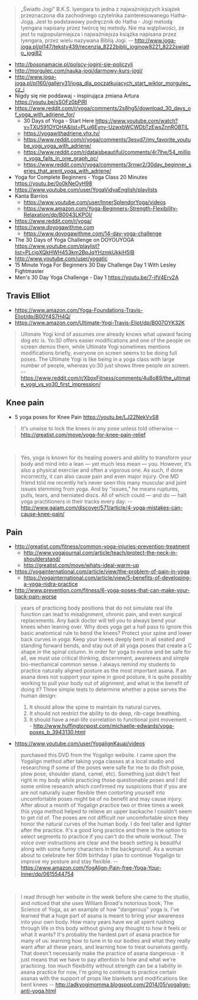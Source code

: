 > „Światło Jogi” B.K.S. Iyengara to jedna z najważniejszych książek przeznaczona dla zachodniego czytelnika zainteresowanego Hatha-Jogą.
Jest to podstawowy podręcznik do Hatha - Jogi metodą Iyengara napisany przez twórcę tej metody. Nie ma wątpliwości, że jest to najpopularniejsza i najważniejsza książka napisana przez Iyengara, przez wielu nazywana Biblią Jogi.
> -- http://www.joga-joga.pl/pl147/teksty439/recenzja_8222biblii_joginow8221_8222swiatlo_jogi82

- http://bosonamacie.pl/polscy-jogini-sie-policzyli
- http://morgulec.com/nauka-jogi/darmowy-kurs-jogi/
- http://www.joga-joga.pl/pl160/gallery31/joga_dla_poczatkujacych_start_wiktor_morgulec_cz_i
- Nigdy się nie poddawaj - inspirująca zmiana Artura https://youtu.be/sSOFz0bPiRI
- https://www.reddit.com/r/yoga/comments/2s8hg5/download_30_days_of_yoga_with_adriene_for/
  - 30 Days of Yoga - Start Here https://www.youtube.com/watch?v=TXU591OYOHA&list=PLui6Eyny-UzwxbWCWDbTzEwsZnnROBTIL
  - https://yogawithadriene.vhx.tv/
  - https://www.reddit.com/r/yoga/comments/3esvd7/my_favorite_youtube_yogi_yoga_with_adriene/
  - https://www.reddit.com/r/dataisbeautiful/comments/4r7lhe/54_million_yoga_fails_in_one_graph_oc/
  - https://www.reddit.com/r/yoga/comments/3rnwr2/30day_beginner_series_that_arent_yoga_with_adriene/
- Yoga for Complete Beginners - Yoga Class 20 Minutes https://youtu.be/0o0kNeOyH98
- https://www.youtube.com/user/YogaVidyaEnglish/playlists
- Kanta Barrios
  - https://www.youtube.com/user/InnerSplendorYoga/videos
  - https://www.amazon.com/Yoga-Beginners-Strength-Flexibility-Relaxation/dp/B0043LKPOI/
- https://www.reddit.com/r/yoga/
- https://www.doyogawithme.com
  - https://www.doyogawithme.com/14-day-yoga-challenge
- The 30 Days of Yoga Challenge on DOYOUYOGA https://www.youtube.com/playlist?list=PLcjgXQkHWH453km2BpJqYHzmkUkkjH5IB
- http://www.youtube.com/user/yogatic
- 15 Minute Yoga For Beginners 30 Day Challenge Day 1 With Lesley Fightmaster
- Men's 30 Day Yoga Challenge - Day 1 https://youtu.be/7-ifV4Erv2A

## Travis Elliot

- https://www.amazon.com/Yoga-Foundations-Travis-Eliot/dp/B00Y4S7H4Q/
- https://www.amazon.com/Ultimate-Yogi-Travis-Eliot/dp/B007OYK32K

> Ultimate Yogi kind of assumes one already knows what upward facing dog etc is. Yo:30 offers easier modifications and one of the people on screen demos them, while Ultimate Yogi sometimes mentions modifications briefly, everyone on screen seems to be doing full poses. The Ultimate Yogi is like being in a yoga class with large number of people, whereas yo:30 just shows three people on screen.
> -- https://www.reddit.com/r/XboxFitness/comments/4u8o89/the_ultimate_yogi_vs_yo30_first_impression/

## Knee pain

- 5 yoga poses for Knee Pain https://youtu.be/LJ22NekVvS8

> It's unwise to lock the knees in any pose unless told otherwise
> -- http://greatist.com/move/yoga-for-knee-pain-relief

<br>

> Yes, yoga is known for its healing powers and ability to transform your body and mind into a lean — yet much less mean — you.
> However, it’s also a physical exercise and often a vigorous one. As such, if done incorrectly, it can also cause pain and even major injury. One MD friend told me recently he’s never seen this many muscular and joint issues stemming from yoga. And by “issues,” he means ruptures, pulls, tears, and herniated discs. All of which could — and do — halt yoga practitioners in their tracks every day.
> -- http://www.gaiam.com/discover/571/article/4-yoga-mistakes-can-cause-knee-pain/

## Pain

- http://greatist.com/fitness/common-yoga-injuries-prevention-treatment
  - http://www.yogajournal.com/article/teach/protect-the-neck-in-shoulderstand/
  - http://greatist.com/move/whats-ideal-warm-up
- https://yogainternational.com/article/view/the-problem-of-pain-in-yoga
  - https://yogainternational.com/article/view/5-benefits-of-developing-a-yoga-nidra-practice
- http://www.prevention.com/fitness/6-yoga-poses-that-can-make-your-back-pain-worse

> years of practicing body positions that do not simulate real life function can lead to misalignment, chronic pain, and even surgical replacements.
> Any back doctor will tell you to always bend your knees when leaning over. Why does yoga get a hall pass to ignore this basic anatomical rule to bend the knees?
> Protect your spine and lower back curves in yoga: Keep your knees deeply bent in all seated and standing forward bends, and stay out of all yoga poses that create a C shape in the spinal column.
> In order for yoga to evolve and be safe for all, we must use critical thinking, discernment, awareness and simple bio-mechanical common sense.
> I always remind my students to practice naturally aligned posture as the most important asana. If an asana does not support your spine in good posture, it is quite possibly working to pull your body out of alignment, and what is the benefit of doing it?
> Three simple tests to determine whether a pose serves the human design:
> 1. It should allow the spine to maintain its natural curves.
> 2. It should not restrict the ability to do deep, rib-cage breathing.
> 3. It should have a real-life correlation to functional joint movement.
> -- http://www.huffingtonpost.com/michaelle-edwards/yoga-poses_b_3943130.html

- https://www.youtube.com/user/YogalignKauai/videos

> purchased this DVD from the Yogalign website. I came upon the Yogalign method after taking yoga classes at a local studio and researching if some of the poses were safe for me to do (fish pose, plow pose, shoulder stand, camel, etc). Something just didn't feel right in my body while practicing those questionable poses and I did some online research which confirmed my suspicions that if you are are not naturally super flexible then contorting yourself into uncomfortable poses might be of no benefit and may cause injury. After about a month of Yogalign practice two or three times a week this yoga method helped to relieve an upper backache I couldn't seem to get rid of. The poses are not difficult nor uncomfortable since they honor the natural curves of the human body. I do feel taller and lighter after the practice. It's a good long practice and there is the option to select segments to practice if you can't do the whole workout. The voice over instructions are clear and the beach setting is beautiful along with some funny characters in the background!. As a woman about to celebrate her 50th birthday I plan to continue Yogalign to improve my posture and stay flexible.
> -- https://www.amazon.com/YogAlign-Pain-free-Yoga-Your-Inner/dp/0615544754

<br>

> I read through her website in the week before she came to the studio, and noticed that she uses William Broad's notorious book, The Science of Yoga, as an example of how "dangerous" yoga is.
> I've learned that a huge part of asana is meant to bring your awareness into your own body. How many years have we all spent rushing through life in this body without giving any thought to how it feels or what it wants? It's probably the hardest part of asana practice for many of us: learning how to tune in to our bodies and what they really want after all these years, and learning how to treat ourselves gently. That doesn't necessarily make the practice of asana dangerous - it just means that we have to pay attention to how and what we're practicing.
> too much flexibility without strength can be a liability in asana practice
> for now, I'm going to continue to practice certain asanas with the support of props like blankets and modifications like bent knees
> -- http://adkyogimomma.blogspot.com/2014/05/yogalign-anti-yoga.html
